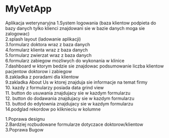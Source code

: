 # MyVetApp
Aplikacja weterynaryjna
1.System logowania (baza klientow podpieta do bazy danych tylko klienci znajdowani sie w bazie danych moga sie zalogowac)<br>
2.splash layout (ladowanie aplikacji)<br>
3.formularz doktora wraz z baza danych<br>
4.formularz klienta wraz z baza danych<br>
5.formularz zwierzat wraz z baza danych<br>
6.formularz zabiegow mozliwych do wykonania w klinice<br>
7.dashboard w ktorym bedzie sie znajdowac podsumowanie liczba klientow pacjentow doktorow i zabiegow<br>
8.zakladka z poradami dla klientow<br>
9.zakladka About Us w ktorej znajduja sie informacje na temat firmy<br>
10. kazdy z formularzy posiada data grind view<br>
11. button do usuwania znajdujacy sie w kazdym formularzu<br>
12. button do dodawania znajdujacy sie w kazdym formularzu<br>
13. buttod do edytownia znajdujacy sie w kazdym formularzu<br>
14.podglad rekordow po kliknieciu w kolumne<br>



1.Poprawa designu<br>
2.Bardziej rozbudowane formularze dotyczace doktorow/klientow<br>
3.Poprawa Bugow<br>
